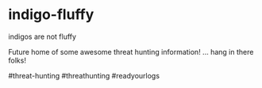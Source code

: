 # indigo-fluffy

indigos are not fluffy

Future home of some awesome threat hunting information! ... hang in there folks!

#threat-hunting
#threathunting
#readyourlogs

